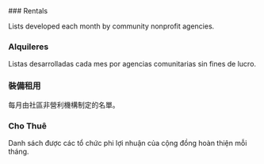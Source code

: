 <RenderIf language="en">
### Rentals 

Lists developed each month by community nonprofit agencies.
</RenderIf>
<RenderIf language="es">
### Alquileres 

Listas desarrolladas cada mes por agencias comunitarias sin fines de lucro.
</RenderIf>
<RenderIf language="zh">
### 裝備租用 

每月由社區非營利機構制定的名單。
</RenderIf>
<RenderIf language="vi">
### Cho Thuê 

Danh sách được các tổ chức phi lợi nhuận của cộng đồng hoàn thiện mỗi tháng.
</RenderIf>
